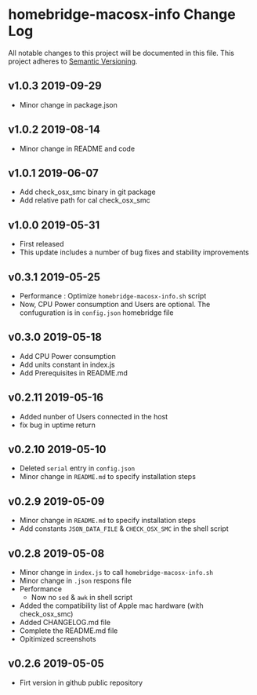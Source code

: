 # homebridge-macosx-info Change Log
All notable changes to this project will be documented in this file.
This project adheres to [Semantic Versioning](http://semver.org/).

## v1.0.3 2019-09-29
- Minor change in package.json

## v1.0.2 2019-08-14
- Minor change in README and code

## v1.0.1 2019-06-07
- Add check_osx_smc binary in git package
- Add relative path for cal check_osx_smc 

## v1.0.0 2019-05-31 
- First released
- This update includes a number of bug fixes and stability improvements

## v0.3.1 2019-05-25 
- Performance : Optimize `homebridge-macosx-info.sh` script
- Now, CPU Power consumption and Users are optional. The confuguration is in `config.json` homebridge file

## v0.3.0 2019-05-18 
- Add CPU Power consumption
- Add units constant in index.js
- Add Prerequisites in README.md

## v0.2.11 2019-05-16 
- Added nunber of Users connected in the host
- fix bug in uptime return 
  
## v0.2.10 2019-05-10 
- Deleted `serial` entry in `config.json`
- Minor change in `README.md` to specify installation steps
  
## v0.2.9 2019-05-09 
- Minor change in `README.md` to specify installation steps
- Add constants `JSON_DATA_FILE` & `CHECK_OSX_SMC` in the shell script

## v0.2.8 2019-05-08
- Minor change in `index.js` to call `homebridge-macosx-info.sh`
- Minor change in `.json` respons file
- Performance
  - Now no `sed` & `awk` in shell script
- Added the compatibility list of Apple mac hardware (with check_osx_smc)
- Added CHANGELOG.md file
- Complete the README.md file
- Opitimized screenshots

## v0.2.6 2019-05-05
 - Firt version in github public repository 

